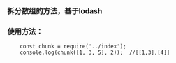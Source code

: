 ### 拆分数组的方法，基于lodash

### 使用方法：

```
    const chunk = require('../index');
    console.log(chunk([1, 3, 5], 2));  //[[1,3],[4]]
```
